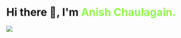 <h1 >Hi there 👋, I'm <span style="color:#8ff84e">Anish Chaulagain.</span></h1>

<img align="center" src="https://readme-typing-svg.herokuapp.com?font=Architects+Daughter&color=22EBF7&size=25&center=false&lines=Full+stack+developer...;Project+Manager...;UI/UX+Designer...;Engineer..."/>
